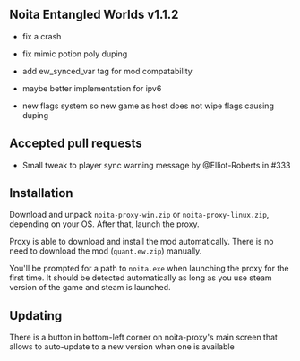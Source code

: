 ## Noita Entangled Worlds v1.1.2

- fix a crash

- fix mimic potion poly duping

- add ew_synced_var tag for mod compatability

- maybe better implementation for ipv6

- new flags system so new game as host does not wipe flags causing duping

## Accepted pull requests

- Small tweak to player sync warning message by @Elliot-Roberts in #333
## Installation


Download and unpack `noita-proxy-win.zip` or `noita-proxy-linux.zip`, depending on your OS. After that, launch the proxy.


Proxy is able to download and install the mod automatically. There is no need to download the mod (`quant.ew.zip`) manually.


You'll be prompted for a path to `noita.exe` when launching the proxy for the first time.
It should be detected automatically as long as you use steam version of the game and steam is launched.
        

## Updating


There is a button in bottom-left corner on noita-proxy's main screen that allows to auto-update to a new version when one is available

